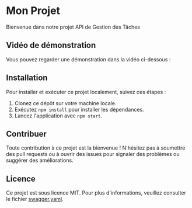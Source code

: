 # Mon Projet

Bienvenue dans notre projet API de Gestion des Tâches

## Vidéo de démonstration

Vous pouvez regarder une démonstration  dans la vidéo ci-dessous :

## Installation

Pour installer et exécuter ce projet localement, suivez ces étapes :

1. Clonez ce dépôt sur votre machine locale.
2. Exécutez `npm install` pour installer les dépendances.
3. Lancez l'application avec `npm start`.

## Contribuer

Toute contribution à ce projet est la bienvenue ! N'hésitez pas à soumettre des pull requests ou à ouvrir des issues pour signaler des problèmes ou suggérer des améliorations.

## Licence

Ce projet est sous licence MIT. Pour plus d'informations, veuillez consulter le fichier [swagger.yaml](swagger.yaml).
